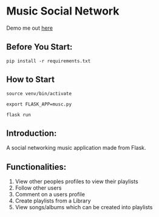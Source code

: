 # Music Social Network

Demo me out [here](musc-social.herokuapp.com)

## Before You Start:
``` pip install -r requirements.txt ```

## How to Start
``` source venv/bin/activate ```

``` export FLASK_APP=musc.py ```

``` flask run ```

## Introduction:
A social networking music application made from Flask.

## Functionalities:
1. View other peoples profiles to view their playlists
1. Follow other users
1. Comment on a users profile
1. Create playlists from a Library
1. View songs/albums which can be created into playlists


